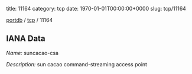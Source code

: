 title: 11164
category: tcp
date: 1970-01-01T00:00:00+0000
slug: tcp/11164

[portdb](/) / [tcp](/category/tcp.html) / 11164


## IANA Data

_Name:_ suncacao-csa

_Description:_ sun cacao command-streaming access point

